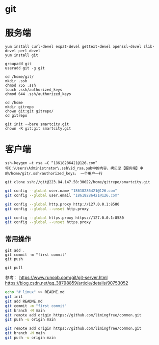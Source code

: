 # git

# 服务端

```shell
yum install curl-devel expat-devel gettext-devel openssl-devel zlib-devel perl-devel
yum install git

groupadd git
useradd git -g git

cd /home/git/
mkdir .ssh
chmod 755 .ssh
touch .ssh/authorized_keys
chmod 644 .ssh/authorized_keys

cd /home
mkdir gitrepo
chown git:git gitrepo/
cd gitrepo

git init --bare smartcity.git
chown -R git:git smartcity.git
```



# 客户端

```shell
ssh-keygen –t rsa –C “18618286421@126.com”
将C:\Users\Administrator\.ssh\id_rsa.pub中的内容，拷贝至【服务端】中的/home/git/.ssh/authorized_keys。 一个用户一行

git clone ssh://git@223.84.147.58:30022/home/gitrepo/smartcity.git
```

```sh
git config --global user.name "18618286421@126.com"
git config --global user.email "18618286421@126.com"

git config --global http.proxy http://127.0.0.1:8580
git config --global --unset http.proxy

git config --global https.proxy https://127.0.0.1:8580
git config --global --unset https.proxy
```



## 常用操作

```shell
git add .
git commit -m "first commit"
git push

git pull
```



参考： https://www.runoob.com/git/git-server.html   https://blog.csdn.net/qq_38798859/article/details/90753052



```sh
echo "# linux" >> README.md
git init
git add README.md
git commit -m "first commit"
git branch -M main
git remote add origin https://github.com/limingfree/common.git
git push -u origin main
```

```sh
git remote add origin https://github.com/limingfree/common.git
git branch -M main
git push -u origin main
```

